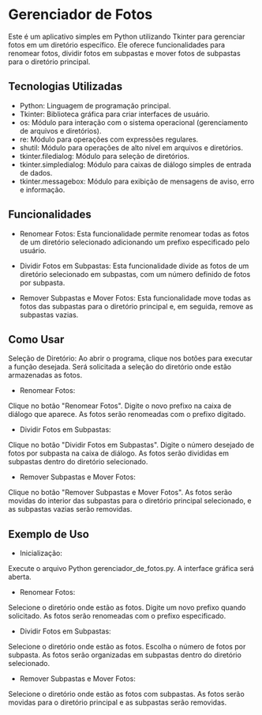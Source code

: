 # Gerenciador de Fotos
Este é um aplicativo simples em Python utilizando Tkinter para gerenciar fotos em um diretório específico. Ele oferece funcionalidades para renomear fotos, dividir fotos em subpastas e mover fotos de subpastas para o diretório principal.

## Tecnologias Utilizadas
- Python: Linguagem de programação principal.
- Tkinter: Biblioteca gráfica para criar interfaces de usuário.
- os: Módulo para interação com o sistema operacional (gerenciamento de arquivos e diretórios).
- re: Módulo para operações com expressões regulares.
- shutil: Módulo para operações de alto nível em arquivos e diretórios.
- tkinter.filedialog: Módulo para seleção de diretórios.
- tkinter.simpledialog: Módulo para caixas de diálogo simples de entrada de dados.
- tkinter.messagebox: Módulo para exibição de mensagens de aviso, erro e informação.
## Funcionalidades
- Renomear Fotos:
Esta funcionalidade permite renomear todas as fotos de um diretório selecionado adicionando um prefixo especificado pelo usuário.

- Dividir Fotos em Subpastas:
Esta funcionalidade divide as fotos de um diretório selecionado em subpastas, com um número definido de fotos por subpasta.

- Remover Subpastas e Mover Fotos:
Esta funcionalidade move todas as fotos das subpastas para o diretório principal e, em seguida, remove as subpastas vazias.

## Como Usar
Seleção de Diretório: Ao abrir o programa, clique nos botões para executar a função desejada. Será solicitada a seleção do diretório onde estão armazenadas as fotos.

- Renomear Fotos:

Clique no botão "Renomear Fotos".
Digite o novo prefixo na caixa de diálogo que aparece.
As fotos serão renomeadas com o prefixo digitado.
- Dividir Fotos em Subpastas:

Clique no botão "Dividir Fotos em Subpastas".
Digite o número desejado de fotos por subpasta na caixa de diálogo.
As fotos serão divididas em subpastas dentro do diretório selecionado.
- Remover Subpastas e Mover Fotos:

Clique no botão "Remover Subpastas e Mover Fotos".
As fotos serão movidas do interior das subpastas para o diretório principal selecionado, e as subpastas vazias serão removidas.
## Exemplo de Uso
- Inicialização:

Execute o arquivo Python gerenciador_de_fotos.py.
A interface gráfica será aberta.
- Renomear Fotos:

Selecione o diretório onde estão as fotos.
Digite um novo prefixo quando solicitado.
As fotos serão renomeadas com o prefixo especificado.
- Dividir Fotos em Subpastas:

Selecione o diretório onde estão as fotos.
Escolha o número de fotos por subpasta.
As fotos serão organizadas em subpastas dentro do diretório selecionado.
- Remover Subpastas e Mover Fotos:

Selecione o diretório onde estão as fotos com subpastas.
As fotos serão movidas para o diretório principal e as subpastas serão removidas.
